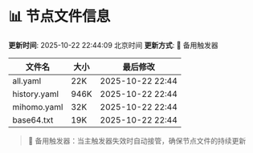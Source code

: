 # 📊 节点文件信息

**更新时间**: 2025-10-22 22:44:09 北京时间
**更新方式**: 🔄 备用触发器

| 文件名 | 大小 | 最后修改 |
|--------|------|----------|
| all.yaml | 22K | 2025-10-22 22:44 |
| history.yaml | 946K | 2025-10-22 22:44 |
| mihomo.yaml | 32K | 2025-10-22 22:44 |
| base64.txt | 19K | 2025-10-22 22:44 |

> 🔄 备用触发器：当主触发器失效时自动接管，确保节点文件的持续更新

